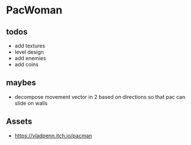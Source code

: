 # PacWoman

## todos

- add textures
- level design
- add enemies
- add coins

## maybes

- decompose movement vector in 2 based on directions so that pac can slide on walls

## Assets

- https://vladpenn.itch.io/pacman